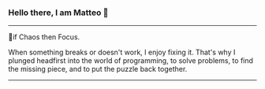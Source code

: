 ### Hello there, I am Matteo 👋
<hr>
🎯if Chaos then Focus.

When something breaks or doesn't work,
I enjoy fixing it. That's why I plunged headfirst
into the world of programming, to solve
problems, to find the missing piece, and to
put the puzzle back together.
<hr>

